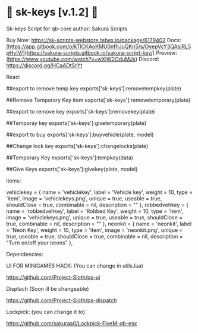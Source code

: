 # 🔑 sk-keys [v.1.2] 🔑

Sk-keys Script for qb-core 
author: Sakura Scripts

Buy Now: https://sk-scripts-webstore.tebex.io/package/6179402 
Docs: [https://app.gitbook.com/o/kTlCKAoKMU0nfhJuQKn5/s/OyepVcY3QAsjRL5pHyIV/](https://sakura-scripts.gitbook.io/sakura-script-key/)
Preview: (https://www.youtube.com/watch?v=wXjW2OduMJs)
Discord: https://discord.gg/HCaADtSrYt


Read:

##export to remove temp key
exports['sk-keys']:removetempkey(plate)

##Remove Temporary Key item 
exports['sk-keys']:removetemporary(plate)

##export to remove key 
exports['sk-keys']:removekey(plate)

##Temporay key
exports['sk-keys']:givetemporary(plate)

##export to buy
exports['sk-keys']:buyvehicle(plate, model)

##Change lock key
exports['sk-keys']:changelocks(plate)

##Temporary Key
exports['sk-keys']:tempkey(data)

##Give Keys
exports['sk-keys']:givekey(plate, model)

items:

vehiclekey                   = { name = 'vehiclekey', label = 'Vehicle key', weight = 10, type = 'item', image = 'vehiclekeys.png', unique = true, useable = true, shouldClose = true, combinable = nil, description = "" },
robbedvehkey                   = { name = 'robbedvehkey', label = 'Robbed Key', weight = 10, type = 'item', image = 'vehiclekeys.png', unique = true, useable = true, shouldClose = true, combinable = nil, description = "" },
neonkit                   = { name = 'neonkit', label = 'Neon Key', weight = 10, type = 'item', image = 'neonkit.png', unique = true, useable = true, shouldClose = true, combinable = nil, description = "Turn on/off your neons" },


Dependencies:

UI FOR MINIGAMES HACK: (You can change in utils.lua)

https://github.com/Project-Sloth/ps-ui

Disptach (Soon ill be changeable)

https://github.com/Project-Sloth/ps-dispatch

Lockpick: (you can change it to)

https://github.com/sakuraa0/Lockpick-FiveM-qb-esx

